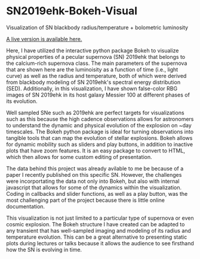 # SN2019ehk-Bokeh-Visual

Visualization of SN blackbody radius/temperature + bolometric luminosity

[A live version is available here.](https://ageller.github.io/IDEAS_FSS-Vis/FinalStudentProjects/2020summer/WynnJacobson-Galan/)

Here, I have utilized the interactive python package Bokeh to visualize physical properties of a pecular supernova (SN) 2019ehk that belongs to the calcium-rich supernova class. The main parameters of the supernova that are shown here are the luminoisity as a function of time (i.e., light curve) as well as the radius and temperature, both of which were derived from blackbody modeling of SN 2019ehk's spectral energy distribution (SED). Additionally, in this visualization, I have shown false-color RBG images of SN 2019ehk in its host galaxy Messier 100 at different phases of its evolution.

Well sampled SNe such as 2019ehk are perfect targets for visualizations such as this because the high cadence observations allows for astronomers to understand the dynamic and physical evolution of the explosion on ~day timescales. The Bokeh python package is ideal for turning observations into tangible tools that can map the evolution of stellar explosions. Bokeh allows for dynamic mobility such as sliders and play buttons, in addition to inactive plots that have zoom features. It is an easy package to convert to HTML, which then allows for some custom editing of presentation. 

The data behind this project was already avilable to me be because of a paper I recently published on this specific SN. However, the challenges were incorportating the data not only into Bokeh, but also with internal javascript that allows for some of the dynamics within the visualization. Coding in callbacks and slider functions, as well as a play button, was the most challenging part of the project because there is little online documentation. 

This visualization is not just limited to a particular type of supernova or even cosmic explosion. The Bokeh structure I have created can be adapted to any transient that has well-sampled imaging and modeling of its radius and temperature evolution. This can be a great alternative to presenting static plots during lectures or talks because it allows the audience to see firsthand how the SN is evolving in time. 
